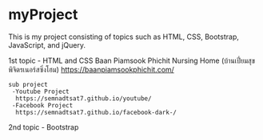 # myProject

This is my project consisting of topics such as HTML, CSS, Bootstrap, JavaScript, and jQuery.

1st topic - HTML and CSS
  Baan Piamsook Phichit Nursing Home (บ้านเปี่ยมสุขพิจิตรเนอร์สซิ่งโฮม) 
  https://baanpiamsookphichit.com/
  
    sub project
     -Youtube Project 
      https://semnadtsat7.github.io/youtube/
     -Facebook Project
      https://semnadtsat7.github.io/facebook-dark-/

2nd topic - Bootstrap
